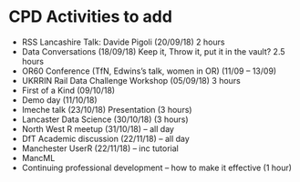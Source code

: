 # CPD Activities to add

* RSS Lancashire Talk: Davide Pigoli (20/09/18) 2 hours
* Data Conversations (18/09/18) Keep it, Throw it, put it in the vault? 2.5 hours
* OR60 Conference (TfN, Edwins’s talk, women in OR) (11/09 – 13/09)
* UKRRIN Rail Data Challenge Workshop (05/09/18) 3 hours
* First of a Kind (09/10/18)
* Demo day (11/10/18)
* Imeche talk (23/10/18) Presentation (3 hours)
* Lancaster Data Science (30/10/18) (3 hours)
* North West R meetup (31/10/18) – all day
* DfT Academic discussion (22/11/18) – all day
* Manchester UserR (22/11/18) – inc tutorial
* MancML
* Continuing professional development – how to make it effective (1 hour)